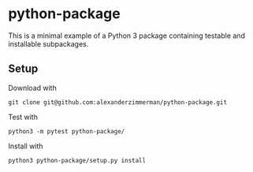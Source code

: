 # python-package
This is a minimal example of a Python 3 package containing testable and installable subpackages.


## Setup

Download with 

    git clone git@github.com:alexanderzimmerman/python-package.git

Test with

    python3 -m pytest python-package/

Install with

    python3 python-package/setup.py install
    
